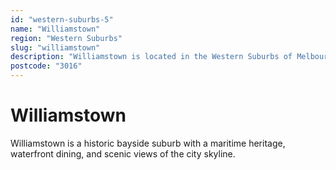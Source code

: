 ```yaml
---
id: "western-suburbs-5"
name: "Williamstown"
region: "Western Suburbs"
slug: "williamstown"
description: "Williamstown is located in the Western Suburbs of Melbourne. Find trusted local plumbers serving this area."
postcode: "3016"
---
```


# Williamstown

Williamstown is a historic bayside suburb with a maritime heritage, waterfront dining, and scenic views of the city skyline. 
